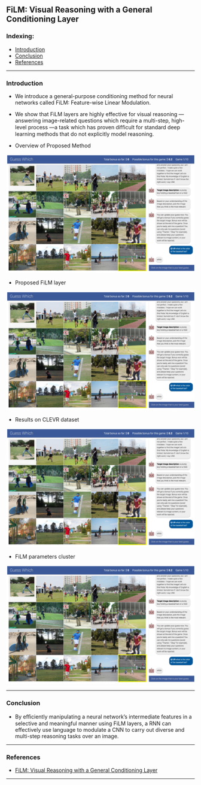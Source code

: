 ## FiLM: Visual Reasoning with a General Conditioning Layer

### Indexing:
- [Introduction](#Introduction)
- [Conclusion](#Conclusion)
- [References](#References)
---
### Introduction
- We introduce a general-purpose conditioning method for neural networks called FiLM: Feature-wise Linear Modulation. 
-  We show that FiLM layers are highly effective for visual reasoning — answering image-related questions which require a multi-step, high-level process —a task which has proven difﬁcult for standard deep learning methods that do not explicitly model reasoning. 

- Overview of Proposed Method

<img src="https://github.com/qiuyue1993/Notes/blob/master/VisualDialog/images/Paper-Summarize_Evaluating-Human-AI-Team_overview1.png" width="600" hegiht="400" align=center/>

- Proposed FiLM layer

<img src="https://github.com/qiuyue1993/Notes/blob/master/VisualDialog/images/Paper-Summarize_Evaluating-Human-AI-Team_overview1.png" width="600" hegiht="400" align=center/>

- Results on CLEVR dataset

<img src="https://github.com/qiuyue1993/Notes/blob/master/VisualDialog/images/Paper-Summarize_Evaluating-Human-AI-Team_overview1.png" width="600" hegiht="400" align=center/>

- FiLM parameters cluster

<img src="https://github.com/qiuyue1993/Notes/blob/master/VisualDialog/images/Paper-Summarize_Evaluating-Human-AI-Team_overview1.png" width="600" hegiht="400" align=center/>

---
### Conclusion
- By efﬁciently manipulating a neural network’s intermediate features in a selective and meaningful manner using FiLM layers, a RNN can effectively use language to modulate a CNN to carry out diverse and multi-step reasoning tasks over an image. 

---
### References
- [FiLM: Visual Reasoning with a General Conditioning Layer](https://arxiv.org/pdf/1709.07871.pdf)

---

